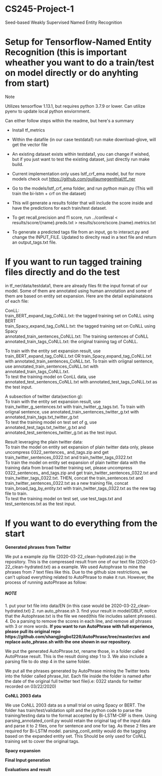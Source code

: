 # CS245-Project-1
Seed-based Weakly Supervised Named Entity Recognition



# Setup for Tensorflow-Named Entity Recognition (this is important wheather you want to do a train/test on model directly or do anyhting from start)

Note 

Utilizes tensorflow 1.13.1, but requires python 3.7.9 or lower. Can utilize pyenv to update local python enviornment.

Can either follow steps within the readme, but here's a summary
- Install tf_metrics
- Within the datafile (in our case testdata1) run make download-glove, will get the vector file
- An existing dataset exists within testdata1, you can change if wished, but if you just want to test the existing dataset, just directly run make build.

- Current implementation only uses lstf_crf_ema model, but for more models check out https://github.com/guillaumegenthial/tf_ner
- Go to the models/lstf_crf_ema folder, and run python main.py (This will train the bi-lstm + crf on the dataset)
- This will generate a results folder that will include the score inside and have the predictions for each train/test dataset.
- To get recall,precision and f1 score, run ../conlleval < results/score/{name}.preds.txt > results/score/score.{name}.metrics.txt

- To generate a predicted tags file from an input, go to interact.py and change the INPUT_FILE. Updated to direclty read in a text file and return an output_tags.txt file.


<h1>If you want to run tagged training files directly and do the test</h1>
in tf_ner/data/testdata1, there are already files fit the input format of our model. Some of them are annotated using human annotation and some of them are based on entity set expansion. Here are the detail explainataions of each file:

ConLL:
<br/>
train_BERT_expand_tag_CoNLL.txt: the tagged training set on CoNLL using BERT
<br/>
train_Spacy_expand_tag_CoNLL.txt: the tagged training set on CoNLL using Spacy
<br/>
annotated_train_sentences_CoNLL.txt: The training sentences of CoNLL
<br/>
annotated_train_tags_CoNLL.txt: the original training tag of CoNLL.
<br/>

To train with the entity set expansion result, use train_BERT_expand_tag_CoNLL.txt OR train_Spacy_expand_tag_CoNLL.txt with annotated_train_sentences_CoNLL.txt. To train with oriignal sentence, use annotated_train_sentences_CoNLL.txt with annotated_train_tags_CoNLL.txt. 
<br/>
To test the training model on ConLL data, use annotated_test_sentences_CoNLL.txt with annotated_test_tags_CoNLL.txt as the test input. 
<br/>

A subsection of twitter data(section g):
<br/>
To train with the entity set expansion result, use train_twitter_g_sentences.txt with train_twitter_g_tags.txt. To train with oriignal sentence, use annotated_train_sentences_twitter_g.txt with annotated_train_tags.txt_twitter_g.txt
<br/>
To test the training model on test set of g, use annotated_test_tags.txt_twitter_g.txt and annotated_test_sentences_twitter_g.txt as the test input.
<br/>

Result leveraging the plain twitter data:
<br/>
To train the model on entity set expansion of plain twitter data only, please uncompress 0322_sentences_ and_tags.zip and get train_twitter_sentences_0322.txt and train_twitter_tags_0322.txt
<br/>
To train the model on entity set expansion of plain twitter data with the training data from broad twitter training set, please uncompress 0322_sentences_ and_tags.zip and get train_twitter_sentences_0322.txt and train_twitter_tags_0322.txt. THEN, concat the train_sentences.txt and train_twitter_sentences_0322.txt as a new training file, concat train_broad_tag_by_entity.txt with train_twitter_tags_0322.txt as the new tag file to train.
<br/>
To test the training model on test set, use test_tags.txt and test_sentences.txt as the test input.


<h1>If you want to do everything from the start</h1>
<b> Generated phrases from Twitter</b>


We put a example zip file (2020-03-22_clean-hydrated.zip) in the repository. This is the compressed result from one of our text file (2020-03-22_clean-hydrated.txt) as a example. We used Autophrase to mine the phrases from 7 text files like this. Due to the github size restrictions, we can't upload everything related to AutoPhrase to make it run. However, the process of running autoPhrase as follow:

<h5>NOTE</h5>
1. put your txt file into data/EN (in this case would be 2020-03-22_clean-hydrated.txt)
2. run auto_phrase.sh
3. find your result in model/DBLP, notice that the Autophrase.txt is the file we need(this file includes salient phrases).
4. Do a parsing to remove the scores in each line, and remove all phrases with 3 or more words.
<b>If you want to run AutoPhrase with full experience, please pull its original repo https://github.com/shangjingbo1226/AutoPhrase/tree/master/src and replace auto_phrase.sh with the one shown in our repository.</b>

We put the generated AutoPhrase.txt, rename those, in a folder called AutoPhrase result. This is the result doing step 1 to 3. We also include a parsing file to do step 4 in the same folder.

We put all the phrases generated by AutoPhrase mining the Twitter texts into the folder called phrase_list. Each file inside the folder is named after the date
of the original full twitter text file(i.e: 0322 stands for twitter recorded on 03/22/2020)

<b> CoNLL 2003 data</b>


We use CoNLL 2003 data as a small trial on using Spacy or BERT. The folder has train/test/validation split and the python code to parse the training/testing data
to the format accepted by Bi-LSTM-CRF is there. Using parsing_annotated_conll.py would retain the original tag of the input data and parse it to 2 files, one 
for sentence and one for tag. As these 2 files are required for Bi-LSTM model. parsing_conll_entity would do the tagging based on the expanded entity set. This
Should be only used for CoNLL training set to cover the original tags.

<b>Spacy expansion</b>

<b>Final Input generation</b>

<b> Evaluations and result</b> 
